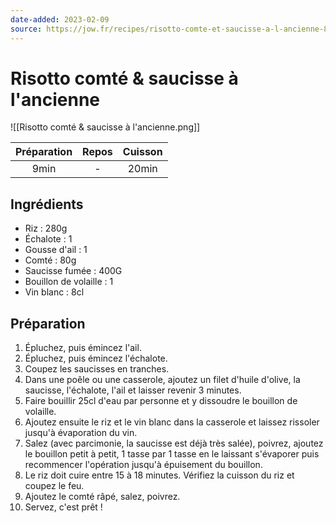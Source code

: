 ```yaml
---
date-added: 2023-02-09
source: https://jow.fr/recipes/risotto-comte-et-saucisse-a-l-ancienne-85sjfb0o70qt09up1ca8
---
```


# Risotto comté & saucisse à l'ancienne

![[Risotto comté & saucisse à l'ancienne.png]]

| Préparation | Repos | Cuisson |
|:-----------:|:-----:|:-------:|
|    9min     |   -   |  20min  |

## Ingrédients

- Riz : 280g
- Échalote : 1
- Gousse d'ail : 1
- Comté : 80g
- Saucisse fumée : 400G
- Bouillon de volaille : 1
- Vin blanc : 8cl

## Préparation

1. Épluchez, puis émincez l'ail.
2. Épluchez, puis émincez l'échalote.
3. Coupez les saucisses en tranches.
4. Dans une poêle ou une casserole, ajoutez un filet d'huile d'olive, la saucisse, l'échalote, l'ail et laisser revenir 3 minutes.
5. Faire bouillir 25cl d'eau par personne et y dissoudre le bouillon de volaille.
6. Ajoutez ensuite le riz et le vin blanc dans la casserole et laissez rissoler jusqu'à évaporation du vin.
7. Salez (avec parcimonie, la saucisse est déjà très salée), poivrez, ajoutez le bouillon petit à petit, 1 tasse par 1 tasse en le laissant s'évaporer puis recommencer l'opération jusqu'à épuisement du bouillon.
8. Le riz doit cuire entre 15 à 18 minutes. Vérifiez la cuisson du riz et coupez le feu.
9. Ajoutez le comté râpé, salez, poivrez.
10. Servez, c'est prêt !
